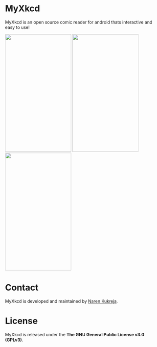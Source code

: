# MyXkcd


MyXkcd is an open source comic reader for android thats interactive and easy to use!

<img src="http://i.imgur.com/DGnSWZ8.png?1" width="216" height="384" />
<img src="http://i.imgur.com/xCUZMMe.png?1" width="216" height="384" />
<img src="http://i.imgur.com/dXSX9ka.png?1" width="216" height="384" />

# Contact

MyXkcd is developed and maintained by [Naren Kukreja](https://github.com/narenkukreja).

# License

MyXkcd is released under the **The GNU General Public License v3.0 (GPLv3)**.
